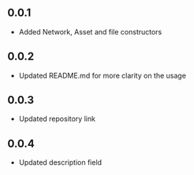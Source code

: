 ## 0.0.1

* Added Network, Asset and file constructors
## 0.0.2

* Updated README.md for more clarity on the usage

## 0.0.3

* Updated repository link

## 0.0.4

* Updated description field